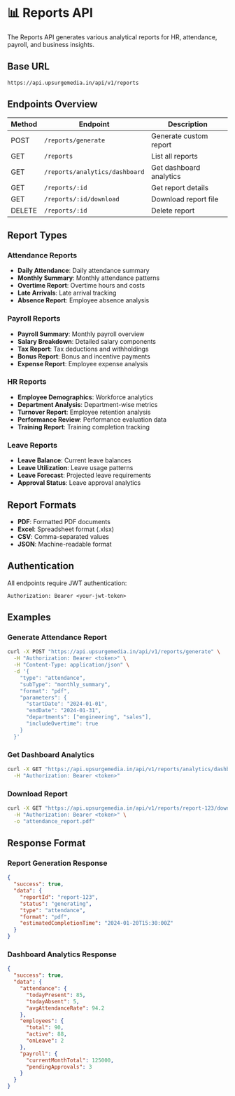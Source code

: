 # 📊 Reports API

The Reports API generates various analytical reports for HR, attendance, payroll, and business insights.

## Base URL
```
https://api.upsurgemedia.in/api/v1/reports
```

## Endpoints Overview

| Method | Endpoint | Description |
|--------|----------|-------------|
| POST | `/reports/generate` | Generate custom report |
| GET | `/reports` | List all reports |
| GET | `/reports/analytics/dashboard` | Get dashboard analytics |
| GET | `/reports/:id` | Get report details |
| GET | `/reports/:id/download` | Download report file |
| DELETE | `/reports/:id` | Delete report |

## Report Types

### Attendance Reports
- **Daily Attendance**: Daily attendance summary
- **Monthly Summary**: Monthly attendance patterns
- **Overtime Report**: Overtime hours and costs
- **Late Arrivals**: Late arrival tracking
- **Absence Report**: Employee absence analysis

### Payroll Reports
- **Payroll Summary**: Monthly payroll overview
- **Salary Breakdown**: Detailed salary components
- **Tax Report**: Tax deductions and withholdings
- **Bonus Report**: Bonus and incentive payments
- **Expense Report**: Employee expense analysis

### HR Reports
- **Employee Demographics**: Workforce analytics
- **Department Analysis**: Department-wise metrics
- **Turnover Report**: Employee retention analysis
- **Performance Review**: Performance evaluation data
- **Training Report**: Training completion tracking

### Leave Reports
- **Leave Balance**: Current leave balances
- **Leave Utilization**: Leave usage patterns
- **Leave Forecast**: Projected leave requirements
- **Approval Status**: Leave approval analytics

## Report Formats
- **PDF**: Formatted PDF documents
- **Excel**: Spreadsheet format (.xlsx)
- **CSV**: Comma-separated values
- **JSON**: Machine-readable format

## Authentication
All endpoints require JWT authentication:
```
Authorization: Bearer <your-jwt-token>
```

## Examples

### Generate Attendance Report
```bash
curl -X POST "https://api.upsurgemedia.in/api/v1/reports/generate" \
  -H "Authorization: Bearer <token>" \
  -H "Content-Type: application/json" \
  -d '{
    "type": "attendance",
    "subType": "monthly_summary",
    "format": "pdf",
    "parameters": {
      "startDate": "2024-01-01",
      "endDate": "2024-01-31",
      "departments": ["engineering", "sales"],
      "includeOvertime": true
    }
  }'
```

### Get Dashboard Analytics
```bash
curl -X GET "https://api.upsurgemedia.in/api/v1/reports/analytics/dashboard" \
  -H "Authorization: Bearer <token>"
```

### Download Report
```bash
curl -X GET "https://api.upsurgemedia.in/api/v1/reports/report-123/download" \
  -H "Authorization: Bearer <token>" \
  -o "attendance_report.pdf"
```

## Response Format

### Report Generation Response
```json
{
  "success": true,
  "data": {
    "reportId": "report-123",
    "status": "generating",
    "type": "attendance",
    "format": "pdf",
    "estimatedCompletionTime": "2024-01-20T15:30:00Z"
  }
}
```

### Dashboard Analytics Response
```json
{
  "success": true,
  "data": {
    "attendance": {
      "todayPresent": 85,
      "todayAbsent": 5,
      "avgAttendanceRate": 94.2
    },
    "employees": {
      "total": 90,
      "active": 88,
      "onLeave": 2
    },
    "payroll": {
      "currentMonthTotal": 125000,
      "pendingApprovals": 3
    }
  }
}
```
